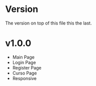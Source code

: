 # Version

The version on top of this file this the last.

# v1.0.0

- Main Page
- Login Page
- Register Page
- Curso Page
- Responsive